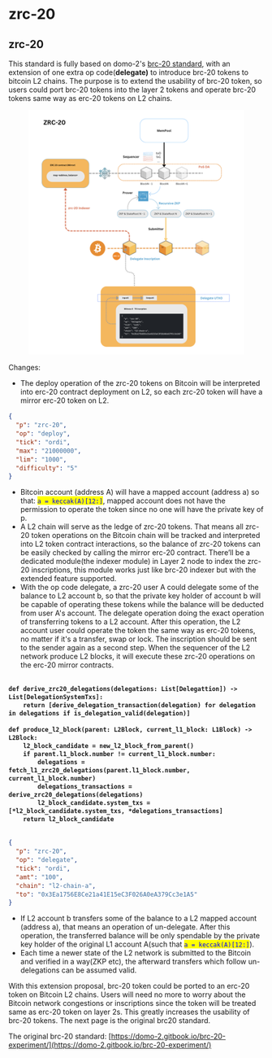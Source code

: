 # zrc-20

## zrc-20

This standard is fully based on domo-2's [brc-20 standard](https://domo-2.gitbook.io/brc-20-experiment/), with an extension of one extra op code(**delegate)** to introduce brc-20 tokens to bitcoin L2 chains. The purpose is to extend the usability of brc-20 token, so users could port brc-20 tokens into the layer 2 tokens and operate brc-20 tokens same way as erc-20 tokens on L2 chains.​



<figure><img src=".gitbook/assets/Screenshot 2024-01-03 at 16.37.52.png" alt=""><figcaption></figcaption></figure>



Changes:&#x20;

* The deploy operation of the zrc-20 tokens on Bitcoin will be interpreted into erc-20 contract deployment on L2, so each zrc-20 token will have a mirror erc-20 token on L2.&#x20;

```json
{ 
  "p": "zrc-20",
  "op": "deploy",
  "tick": "ordi",
  "max": "21000000",
  "lim": "1000",
  "difficulty": "5"
}
```

* Bitcoin account (address A) will have a mapped account (address a) so that: <mark style="color:blue;">`a = keccak(A)[12:]`</mark>, mapped account does not have the permission to operate the token since no one will have the private key of p.&#x20;
* A L2 chain will serve as the ledge of zrc-20 tokens. That means all zrc-20 token operations on the Bitcoin chain will be tracked and interpreted into L2 token contract interactions, so the balance of zrc-20 tokens can be easily checked by calling the mirror erc-20 contract. There’ll be a dedicated module(the indexer module) in Layer 2 node to index the zrc-20 inscriptions, this module works just like brc-20 indexer but with the extended feature supported.&#x20;
* With the op code delegate, a zrc-20 user A could delegate some of the balance to L2 account b, so that the private key holder of account b will be capable of operating these tokens while the balance will be deducted from user A's account. The delegate operation doing the exact operation of transferring tokens to a L2 account. After this operation, the L2 account user could operate the token the same way as erc-20 tokens, no matter if it's a transfer, swap or lock. The inscription should be sent to the sender again as a second step. When the sequencer of the L2 network produce L2 blocks, it will execute these zrc-20 operations on the erc-20 mirror contracts.

<pre class="language-python"><code class="lang-python"><strong>
</strong><strong>def derive_zrc20_delegations(delegations: List[Delegattion]) -> List[DelegationSystemTxs]:
</strong><strong>    return [derive_delegation_transaction(delegation) for delegation in delegations if is_delegation_valid(delegation)]
</strong><strong>            
</strong><strong>def produce_l2_block(parent: L2Block, current_l1_block: L1Block) -> L2Block:
</strong><strong>    l2_block_candidate = new_l2_block_from_parent()
</strong><strong>    if parent.l1_block.number != current_l1_block.number:
</strong><strong>        delegations = fetch_l1_zrc20_delegations(parent.l1_block.number, current_l1_block.number)
</strong><strong>        delegations_transactions = derive_zrc20_delegations(delegations)
</strong><strong>        l2_block_candidate.system_txs = [*l2_block_candidate.system_txs, *delegations_transactions]
</strong><strong>    return l2_block_candidate
</strong><strong>    
</strong></code></pre>

```json
{ 
  "p": "zrc-20",
  "op": "delegate",
  "tick": "ordi",
  "amt": "100",
  "chain": "l2-chain-a",
  "to": "0x3Ea1756E8Ce21a41E15eC3F026A0eA379Cc3e1A5"
}
```

* If L2 account b transfers some of the balance to a L2 mapped account (address a), that means an operation of un-delegate. After this operation, the transferred balance will be only spendable by the private key holder of the original L1 account A(such that <mark style="color:blue;">`a = keccak(A)[12:]`</mark>).&#x20;
* Each time a newer state of the L2 network is submitted to the Bitcoin and verified in a way(ZKP etc), the afterward transfers which follow un-delegations can be assumed valid.



​With this extension proposal, brc-20 token could be ported to an erc-20 token on Bitcoin L2 chains. Users will need no more to worry about the Bitcoin network congestions or inscriptions since the token will be treated same as erc-20 token on layer 2s. This greatly increases the usability of brc-20 tokens.​ The next page is the original brc20 standard.



The original brc-20 standard: [https://domo-2.gitbook.io/brc-20-experiment/](https://domo-2.gitbook.io/brc-20-experiment/)

